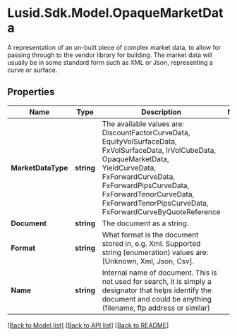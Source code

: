 # Lusid.Sdk.Model.OpaqueMarketData
A representation of an un-built piece of complex market data, to allow for passing through  to the vendor library for building.  The market data will usually be in some standard form such as XML or Json, representing a curve or surface.

## Properties

Name | Type | Description | Notes
------------ | ------------- | ------------- | -------------
**MarketDataType** | **string** | The available values are: DiscountFactorCurveData, EquityVolSurfaceData, FxVolSurfaceData, IrVolCubeData, OpaqueMarketData, YieldCurveData, FxForwardCurveData, FxForwardPipsCurveData, FxForwardTenorCurveData, FxForwardTenorPipsCurveData, FxForwardCurveByQuoteReference | 
**Document** | **string** | The document as a string. | 
**Format** | **string** | What format is the document stored in, e.g. Xml.  Supported string (enumeration) values are: [Unknown, Xml, Json, Csv]. | 
**Name** | **string** | Internal name of document. This is not used for search, it is simply a designator that helps identify the document  and could be anything (filename, ftp address or similar) | 

[[Back to Model list]](../README.md#documentation-for-models) [[Back to API list]](../README.md#documentation-for-api-endpoints) [[Back to README]](../README.md)


